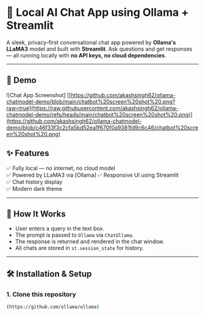 # 🤖 Local AI Chat App using Ollama + Streamlit

A sleek, privacy-first conversational chat app powered by **Ollama's LLaMA3** model and built with **Streamlit**. Ask questions and get responses — all running locally with **no API keys, no cloud dependencies**.

---

## 📸 Demo

![Chat App Screenshot]
[[https://github.com/akashsingh62/ollama-chatmodel-demo/blob/main/chatbot%20screen%20shot%20.png?raw=true](https://raw.githubusercontent.com/akashsingh62/ollama-chatmodel-demo/refs/heads/main/chatbot%20screen%20shot%20.png)](https://github.com/akashsingh62/ollama-chatmodel-demo/blob/c46f33f3c2cfa5bd52ea1f670f0a9381fd9c6c46/chatbot%20screen%20shot%20.png)

## ✨ Features

✅ Fully local — no internet, no cloud model  
✅ Powered by LLaMA3 via [Ollama] 
✅ Responsive UI using Streamlit  
✅ Chat history display  
✅ Modern dark theme  

---

## 🚀 How It Works

- User enters a query in the text box.
- The prompt is passed to `Ollama` via `ChatOllama`.
- The response is returned and rendered in the chat window.
- All chats are stored in `st.session_state` for history.

---

## 🛠️ Installation & Setup

### 1. Clone this repository

```bash
(https://github.com/ollama/ollama)
